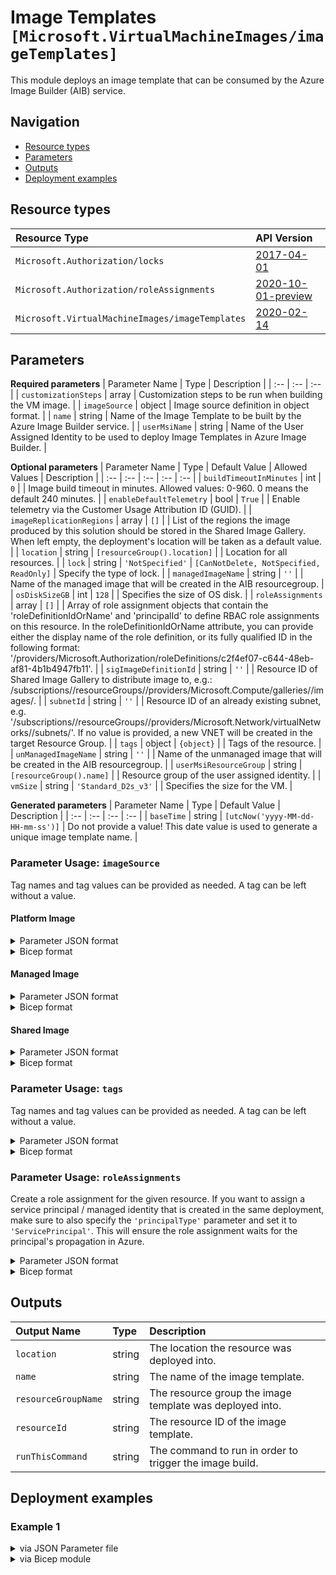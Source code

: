 # Image Templates `[Microsoft.VirtualMachineImages/imageTemplates]`

This module deploys an image template that can be consumed by the Azure Image Builder (AIB) service.

## Navigation

- [Resource types](#Resource-types)
- [Parameters](#Parameters)
- [Outputs](#Outputs)
- [Deployment examples](#Deployment-examples)

## Resource types

| Resource Type | API Version |
| :-- | :-- |
| `Microsoft.Authorization/locks` | [2017-04-01](https://docs.microsoft.com/en-us/azure/templates/Microsoft.Authorization/2017-04-01/locks) |
| `Microsoft.Authorization/roleAssignments` | [2020-10-01-preview](https://docs.microsoft.com/en-us/azure/templates/Microsoft.Authorization/2020-10-01-preview/roleAssignments) |
| `Microsoft.VirtualMachineImages/imageTemplates` | [2020-02-14](https://docs.microsoft.com/en-us/azure/templates/Microsoft.VirtualMachineImages/2020-02-14/imageTemplates) |

## Parameters

**Required parameters**
| Parameter Name | Type | Description |
| :-- | :-- | :-- |
| `customizationSteps` | array | Customization steps to be run when building the VM image. |
| `imageSource` | object | Image source definition in object format. |
| `name` | string | Name of the Image Template to be built by the Azure Image Builder service. |
| `userMsiName` | string | Name of the User Assigned Identity to be used to deploy Image Templates in Azure Image Builder. |

**Optional parameters**
| Parameter Name | Type | Default Value | Allowed Values | Description |
| :-- | :-- | :-- | :-- | :-- |
| `buildTimeoutInMinutes` | int | `0` |  | Image build timeout in minutes. Allowed values: 0-960. 0 means the default 240 minutes. |
| `enableDefaultTelemetry` | bool | `True` |  | Enable telemetry via the Customer Usage Attribution ID (GUID). |
| `imageReplicationRegions` | array | `[]` |  | List of the regions the image produced by this solution should be stored in the Shared Image Gallery. When left empty, the deployment's location will be taken as a default value. |
| `location` | string | `[resourceGroup().location]` |  | Location for all resources. |
| `lock` | string | `'NotSpecified'` | `[CanNotDelete, NotSpecified, ReadOnly]` | Specify the type of lock. |
| `managedImageName` | string | `''` |  | Name of the managed image that will be created in the AIB resourcegroup. |
| `osDiskSizeGB` | int | `128` |  | Specifies the size of OS disk. |
| `roleAssignments` | array | `[]` |  | Array of role assignment objects that contain the 'roleDefinitionIdOrName' and 'principalId' to define RBAC role assignments on this resource. In the roleDefinitionIdOrName attribute, you can provide either the display name of the role definition, or its fully qualified ID in the following format: '/providers/Microsoft.Authorization/roleDefinitions/c2f4ef07-c644-48eb-af81-4b1b4947fb11'. |
| `sigImageDefinitionId` | string | `''` |  | Resource ID of Shared Image Gallery to distribute image to, e.g.: /subscriptions/<subscriptionID>/resourceGroups/<SIG resourcegroup>/providers/Microsoft.Compute/galleries/<SIG name>/images/<image definition>. |
| `subnetId` | string | `''` |  | Resource ID of an already existing subnet, e.g. '/subscriptions/<subscriptionId>/resourceGroups/<resourceGroupName>/providers/Microsoft.Network/virtualNetworks/<vnetName>/subnets/<subnetName>'. If no value is provided, a new VNET will be created in the target Resource Group. |
| `tags` | object | `{object}` |  | Tags of the resource. |
| `unManagedImageName` | string | `''` |  | Name of the unmanaged image that will be created in the AIB resourcegroup. |
| `userMsiResourceGroup` | string | `[resourceGroup().name]` |  | Resource group of the user assigned identity. |
| `vmSize` | string | `'Standard_D2s_v3'` |  | Specifies the size for the VM. |

**Generated parameters**
| Parameter Name | Type | Default Value | Description |
| :-- | :-- | :-- | :-- |
| `baseTime` | string | `[utcNow('yyyy-MM-dd-HH-mm-ss')]` | Do not provide a value! This date value is used to generate a unique image template name. |


### Parameter Usage: `imageSource`

Tag names and tag values can be provided as needed. A tag can be left without a value.

#### Platform Image

<details>

<summary>Parameter JSON format</summary>

```json
"source": {
    "type": "PlatformImage",
    "publisher": "MicrosoftWindowsDesktop",
    "offer": "Windows-10",
    "sku": "19h2-evd",
    "version": "latest"
}
```

</details>

<details>

<summary>Bicep format</summary>

```bicep
source: {
    type: 'PlatformImage'
    publisher: 'MicrosoftWindowsDesktop'
    offer: 'Windows-10'
    sku: '19h2-evd'
    version: 'latest'
}
```

</details>
<p>

#### Managed Image

<details>

<summary>Parameter JSON format</summary>

```json
"source": {
    "type": "ManagedImage",
    "imageId": "/subscriptions/<subscriptionId>/resourceGroups/{destinationResourceGroupName}/providers/Microsoft.Compute/images/<imageName>"
}
```

</details>

<details>

<summary>Bicep format</summary>

```bicep
source: {
    type: 'ManagedImage'
    imageId: '/subscriptions/<subscriptionId>/resourceGroups/{destinationResourceGroupName}/providers/Microsoft.Compute/images/<imageName>'
}
```

</details>
<p>

#### Shared Image

<details>

<summary>Parameter JSON format</summary>

```json
"source": {
    "type": "SharedImageVersion",
    "imageVersionID": "/subscriptions/<subscriptionId>/resourceGroups/<resourceGroup>/providers/Microsoft.Compute/galleries/<sharedImageGalleryName>/images/<imageDefinitionName/versions/<imageVersion>"
}
```

</details>

<details>

<summary>Bicep format</summary>

```bicep
source: {
    type: 'SharedImageVersion'
    imageVersionID: '/subscriptions/<subscriptionId>/resourceGroups/<resourceGroup>/providers/Microsoft.Compute/galleries/<sharedImageGalleryName>/images/<imageDefinitionName/versions/<imageVersion>'
}
```

</details>
<p>

### Parameter Usage: `tags`

Tag names and tag values can be provided as needed. A tag can be left without a value.

<details>

<summary>Parameter JSON format</summary>

```json
"tags": {
    "value": {
        "Environment": "Non-Prod",
        "Contact": "test.user@testcompany.com",
        "PurchaseOrder": "1234",
        "CostCenter": "7890",
        "ServiceName": "DeploymentValidation",
        "Role": "DeploymentValidation"
    }
}
```

</details>

<details>

<summary>Bicep format</summary>

```bicep
tags: {
    Environment: 'Non-Prod'
    Contact: 'test.user@testcompany.com'
    PurchaseOrder: '1234'
    CostCenter: '7890'
    ServiceName: 'DeploymentValidation'
    Role: 'DeploymentValidation'
}
```

</details>
<p>

### Parameter Usage: `roleAssignments`

Create a role assignment for the given resource. If you want to assign a service principal / managed identity that is created in the same deployment, make sure to also specify the `'principalType'` parameter and set it to `'ServicePrincipal'`. This will ensure the role assignment waits for the principal's propagation in Azure.

<details>

<summary>Parameter JSON format</summary>

```json
"roleAssignments": {
    "value": [
        {
            "roleDefinitionIdOrName": "Reader",
            "description": "Reader Role Assignment",
            "principalIds": [
                "12345678-1234-1234-1234-123456789012", // object 1
                "78945612-1234-1234-1234-123456789012" // object 2
            ]
        },
        {
            "roleDefinitionIdOrName": "/providers/Microsoft.Authorization/roleDefinitions/c2f4ef07-c644-48eb-af81-4b1b4947fb11",
            "principalIds": [
                "12345678-1234-1234-1234-123456789012" // object 1
            ],
            "principalType": "ServicePrincipal"
        }
    ]
}
```

</details>

<details>

<summary>Bicep format</summary>

```bicep
roleAssignments: [
    {
        roleDefinitionIdOrName: 'Reader'
        description: 'Reader Role Assignment'
        principalIds: [
            '12345678-1234-1234-1234-123456789012' // object 1
            '78945612-1234-1234-1234-123456789012' // object 2
        ]
    }
    {
        roleDefinitionIdOrName: '/providers/Microsoft.Authorization/roleDefinitions/c2f4ef07-c644-48eb-af81-4b1b4947fb11'
        principalIds: [
            '12345678-1234-1234-1234-123456789012' // object 1
        ]
        principalType: 'ServicePrincipal'
    }
]
```

</details>
<p>

## Outputs

| Output Name | Type | Description |
| :-- | :-- | :-- |
| `location` | string | The location the resource was deployed into. |
| `name` | string | The name of the image template. |
| `resourceGroupName` | string | The resource group the image template was deployed into. |
| `resourceId` | string | The resource ID of the image template. |
| `runThisCommand` | string | The command to run in order to trigger the image build. |

## Deployment examples

<h3>Example 1</h3>

<details>

<summary>via JSON Parameter file</summary>

```json
{
    "$schema": "https://schema.management.azure.com/schemas/2019-04-01/deploymentParameters.json#",
    "contentVersion": "1.0.0.0",
    "parameters": {
        "name": {
            "value": "<<namePrefix>>-az-imgt-x-001"
        },
        "userMsiName": {
            "value": "adp-<<namePrefix>>-az-msi-x-001"
        },
        "userMsiResourceGroup": {
            "value": "validation-rg"
        },
        "buildTimeoutInMinutes": {
            "value": 0
        },
        "vmSize": {
            "value": "Standard_D2s_v3"
        },
        "osDiskSizeGB": {
            "value": 127
        },
        "subnetId": {
            "value": ""
        },
        "imageSource": {
            "value": {
                "type": "PlatformImage",
                "publisher": "MicrosoftWindowsDesktop",
                "offer": "Windows-10",
                "sku": "19h2-evd",
                "version": "latest"
            }
        },
        "customizationSteps": {
            "value": [
                {
                    "type": "WindowsRestart",
                    "restartTimeout": "30m"
                }
            ]
        },
        "managedImageName": {
            "value": "<<namePrefix>>-az-mi-x-001"
        },
        "unManagedImageName": {
            "value": "<<namePrefix>>-az-umi-x-001"
        },
        "sigImageDefinitionId": {
            "value": "/subscriptions/<<subscriptionId>>/resourceGroups/validation-rg/providers/Microsoft.Compute/galleries/adp<<namePrefix>>azsigweux001/images/adp-<<namePrefix>>-az-imgd-x-001"
        },
        "imageReplicationRegions": {
            "value": []
        },
        "roleAssignments": {
            "value": [
                {
                    "roleDefinitionIdOrName": "Reader",
                    "principalIds": [
                        "<<deploymentSpId>>"
                    ]
                }
            ]
        }
    }
}

```

</details>

<details>

<summary>via Bicep module</summary>

```bicep
module imageTemplates './Microsoft.VirtualMachineImages/imageTemplates/deploy.bicep' = {
  name: '${uniqueString(deployment().name)}-imageTemplates'
  params: {
    name: '<<namePrefix>>-az-imgt-x-001'
    userMsiName: 'adp-<<namePrefix>>-az-msi-x-001'
    userMsiResourceGroup: 'validation-rg'
    buildTimeoutInMinutes: 0
    vmSize: 'Standard_D2s_v3'
    osDiskSizeGB: 127
    subnetId: ''
    imageSource: {
      type: 'PlatformImage'
      publisher: 'MicrosoftWindowsDesktop'
      offer: 'Windows-10'
      sku: '19h2-evd'
      version: 'latest'
    }
    customizationSteps: [
      {
        type: 'WindowsRestart'
        restartTimeout: '30m'
      }
    ]
    managedImageName: '<<namePrefix>>-az-mi-x-001'
    unManagedImageName: '<<namePrefix>>-az-umi-x-001'
    sigImageDefinitionId: '/subscriptions/<<subscriptionId>>/resourceGroups/validation-rg/providers/Microsoft.Compute/galleries/adp<<namePrefix>>azsigweux001/images/adp-<<namePrefix>>-az-imgd-x-001'
    imageReplicationRegions: []
    roleAssignments: [
      {
        roleDefinitionIdOrName: 'Reader'
        principalIds: [
          '<<deploymentSpId>>'
        ]
      }
    ]
  }
```

</details>
<p>
